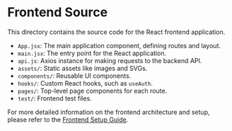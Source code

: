 # Frontend Source

This directory contains the source code for the React frontend application.

-   `App.jsx`: The main application component, defining routes and layout.
-   `main.jsx`: The entry point for the React application.
-   `api.js`: Axios instance for making requests to the backend API.
-   `assets/`: Static assets like images and SVGs.
-   `components/`: Reusable UI components.
-   `hooks/`: Custom React hooks, such as `useAuth`.
-   `pages/`: Top-level page components for each route.
-   `test/`: Frontend test files.

For more detailed information on the frontend architecture and setup, please refer to the [Frontend Setup Guide](../../docs/frontend_setup.md).
